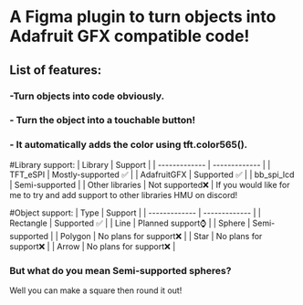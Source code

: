 # A Figma plugin to turn objects into Adafruit GFX compatible code!
## List of features:
### -Turn objects into code obviously.
### - Turn the object into a touchable button!
### - It automatically adds the color using tft.color565().

#Library support:
| Library  | Support |
| ------------- | ------------- |
| TFT_eSPI  | Mostly-supported ✅  |
| AdafruitGFX | Supported ✅  |
| bb_spi_lcd | Semi-supported  |
| Other libraries | Not supported❌  |
If you would like for me to try and add support to other libraries HMU on discord!

#Object support:
| Type  | Support |
| ------------- | ------------- |
| Rectangle  | Supported ✅  |
| Line | Planned support⌚  |
| Sphere | Semi-supported  |
| Polygon | No plans for support❌  |
| Star   | No plans for support❌  |
| Arrow  | No plans for support❌  |

### But what do you mean Semi-supported spheres?
Well you can make a square then round it out!
